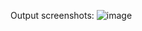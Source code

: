 Output screenshots: ![image](https://github.com/user-attachments/assets/92c7bcb3-52ec-475e-acd1-f19d15eb5b18)
